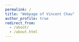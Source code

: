 ```yaml
---
permalink: /
title: "Webpage of Vincent Chau"
author_profile: true
redirect_from: 
  - /about/
  - /about.html
---
```



